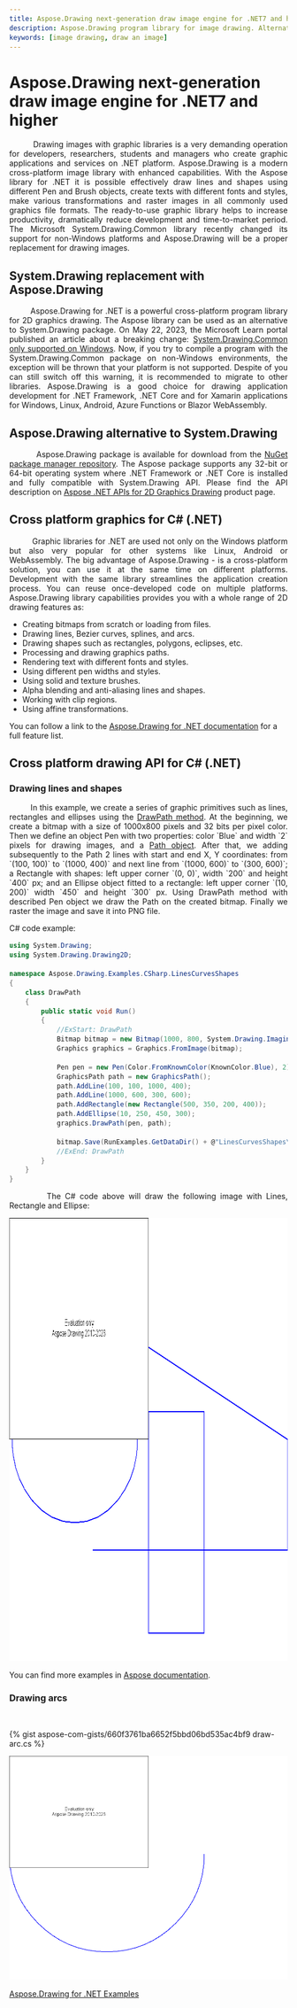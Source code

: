 ```yaml
---
title: Aspose.Drawing next-generation draw image engine for .NET7 and higher
description: Aspose.Drawing program library for image drawing. Alternative replacement to System.Drawing. Image drawing .NET (C#) for graphic application development.
keywords: [image drawing, draw an image]
---
```


# Aspose.Drawing next-generation draw image engine for .NET7 and higher

<p align='justify'>
&nbsp;&nbsp;&nbsp;&nbsp;&nbsp;&nbsp;&nbsp;&nbsp;
Drawing images with graphic libraries is a very demanding operation for developers, researchers, students and managers who create graphic applications and services on .NET platform. Aspose.Drawing is a modern cross-platform image library with enhanced capabilities. With the Aspose library for .NET it is possible effectively draw lines and shapes using different Pen and Brush objects, create texts with different fonts and styles, make various transformations and raster images in all commonly used graphics file formats. The ready-to-use graphic library helps to increase productivity, dramatically reduce development and time-to-market period. The Microsoft System.Drawing.Common library recently changed its support for non-Windows platforms and Aspose.Drawing will be a proper replacement for drawing images.

</p>

## System.Drawing replacement with Aspose.Drawing

<p align='justify'>
&nbsp;&nbsp;&nbsp;&nbsp;&nbsp;&nbsp;&nbsp;&nbsp;
Aspose.Drawing for .NET is a powerful cross-platform program library for 2D graphics drawing. The Aspose library can be used as an alternative to System.Drawing package.
On May 22, 2023, the Microsoft Learn portal published an article about a breaking change: 
<a href="https://learn.microsoft.com/en-us/dotnet/core/compatibility/core-libraries/6.0/system-drawing-common-windows-only">System.Drawing.Common only supported on Windows</a>. Now, if you try to compile a program with the System.Drawing.Common package on non-Windows environments, the exception will be thrown that your platform is not supported. Despite of you can still switch off this warning, it is recommended to migrate to other libraries. Aspose.Drawing is a good choice for drawing application development for .NET Framework, .NET Core and for Xamarin applications for Windows, Linux, Android, Azure Functions or Blazor WebAssembly.
</p>


## Aspose.Drawing alternative to System.Drawing

<p align='justify'>
&nbsp;&nbsp;&nbsp;&nbsp;&nbsp;&nbsp;&nbsp;&nbsp;
Aspose.Drawing package is available for download from the  <a href="https://www.nuget.org/packages/Aspose.Drawing">NuGet package manager repository</a>. The Aspose package supports any 32-bit or 64-bit operating system where .NET Framework or .NET Core is installed and fully compatible with System.Drawing API. Please find the API description on <a href="https://products.aspose.com/drawing/net/">Aspose .NET APIs for 2D Graphics Drawing</a> product page.
</p>


## Cross platform graphics for C# (.NET)

<p align='justify'>
&nbsp;&nbsp;&nbsp;&nbsp;&nbsp;&nbsp;&nbsp;&nbsp;
Graphic libraries for .NET are used not only on the Windows platform but also very popular for other systems like Linux, Android or WebAssembly. The big advantage of Aspose.Drawing - is a cross-platform solution, you can use it at the same time on different platforms. Development with the same library streamlines the application creation process. You can reuse once-developed code on multiple platforms. Aspose.Drawing library capabilities provides you with a whole range of 2D drawing features as:
</p>

- Creating bitmaps from scratch or loading from files.
- Drawing lines, Bezier curves, splines, and arcs.
- Drawing shapes such as rectangles, polygons, eclipses, etc.
- Processing and drawing graphics paths.
- Rendering text with different fonts and styles.
- Using different pen widths and styles.
- Using solid and texture brushes.
- Alpha blending and anti-aliasing lines and shapes.
- Working with clip regions.
- Using affine transformations.

You can follow a link to the <a href="https://docs.aspose.com/drawing/net/">Aspose.Drawing for .NET documentation</a> for a full feature list.

## Cross platform drawing API for C# (.NET)

### Drawing lines and shapes

<p align='justify'>
&nbsp;&nbsp;&nbsp;&nbsp;&nbsp;&nbsp;&nbsp;&nbsp;
In this example, we create a series of graphic primitives such as lines, rectangles and ellipses using the <a href="https://reference.aspose.com/imaging/net/aspose.imaging/graphics/drawpath/">DrawPath method</a>. At the beginning, we create a bitmap with a size of 1000x800 pixels and 32 bits per pixel color. Then we define an object Pen with two properties: color `Blue` and width `2` pixels for drawing images, and a <a href="https://reference.aspose.com/imaging/net/aspose.imaging/graphicspath/">Path object</a>. After that, we adding subsequently to the Path 2 lines with start and end X, Y coordinates: from `(100, 100)` to `(1000, 400)` and next line from `(1000, 600)` to `(300, 600)`; a Rectangle with shapes: left upper corner `(0, 0)`, width `200` and height `400` px; and an Ellipse object fitted to a rectangle: left upper corner `(10, 200)` width `450` and height `300` px. Using DrawPath method with described Pen object we draw the Path on the created bitmap. Finally we raster the image and save it into PNG file.
</p>

C# code example:
```cs
using System.Drawing;
using System.Drawing.Drawing2D;

namespace Aspose.Drawing.Examples.CSharp.LinesCurvesShapes
{
    class DrawPath
    {
        public static void Run()
        {
            //ExStart: DrawPath
            Bitmap bitmap = new Bitmap(1000, 800, System.Drawing.Imaging.PixelFormat.Format32bppPArgb);
            Graphics graphics = Graphics.FromImage(bitmap);

            Pen pen = new Pen(Color.FromKnownColor(KnownColor.Blue), 2);
            GraphicsPath path = new GraphicsPath();
            path.AddLine(100, 100, 1000, 400);
            path.AddLine(1000, 600, 300, 600);
            path.AddRectangle(new Rectangle(500, 350, 200, 400));
            path.AddEllipse(10, 250, 450, 300);
            graphics.DrawPath(pen, path);

            bitmap.Save(RunExamples.GetDataDir() + @"LinesCurvesShapes\DrawPath_out.png");
            //ExEnd: DrawPath
        }
    }
}
```

<p align='justify'>
&nbsp;&nbsp;&nbsp;&nbsp;&nbsp;&nbsp;&nbsp;&nbsp;
The C# code above will draw the following image with Lines, Rectangle and Ellipse:
</p>

<img src="./drawing/DrawPath_out.png" alt="Draw Line Rectangle Ellipse Path " width="1000" height="800"/>

You can find more examples in <a href="https://reference.aspose.com/imaging/net/aspose.imaging/graphics/drawpath/">Aspose documentation</a>.


### Drawing arcs

<p align='justify'>
&nbsp;&nbsp;&nbsp;&nbsp;&nbsp;&nbsp;&nbsp;&nbsp;

{% gist aspose-com-gists/660f3761ba6652f5bbd06bd535ac4bf9 draw-arc.cs %}

<img src="./drawing/DrawArc_out.png" alt="Draw Arc with Aspose.Drawing" width="" height=""/>

<a href="https://github.com/aspose-drawing/Aspose.Drawing-for-.NET">Aspose.Drawing for .NET Examples</a>

</p>
